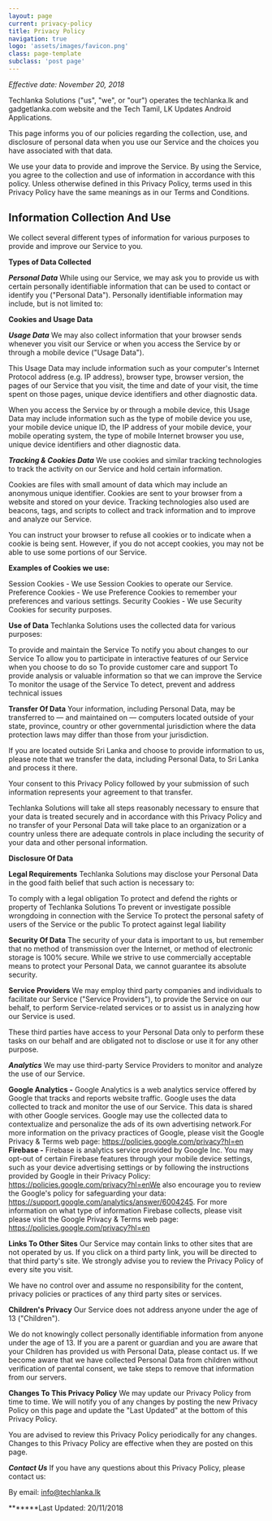 ```yaml
---
layout: page
current: privacy-policy
title: Privacy Policy
navigation: true
logo: 'assets/images/favicon.png'
class: page-template
subclass: 'post page'
---
```


*Effective date: November 20, 2018*

Techlanka Solutions ("us", "we", or "our") operates the techlanka.lk and gadgetlanka.com website and the Tech Tamil, LK Updates Android Applications.

This page informs you of our policies regarding the collection, use, and disclosure of personal data when you use our Service and the choices you have associated with that data.

We use your data to provide and improve the Service. By using the Service, you agree to the collection and use of information in accordance with this policy. Unless otherwise defined in this Privacy Policy, terms used in this Privacy Policy have the same meanings as in our Terms and Conditions.

<h2 id="informationcollectionanduse">Information Collection And Use</h2>
We collect several different types of information for various purposes to provide and improve our Service to you.

****Types of Data Collected****

*****Personal Data*****
While using our Service, we may ask you to provide us with certain personally identifiable information that can be used to contact or identify you ("Personal Data"). Personally identifiable information may include, but is not limited to:

****Cookies and Usage Data****

*****Usage Data*****
We may also collect information that your browser sends whenever you visit our Service or when you access the Service by or through a mobile device ("Usage Data").

This Usage Data may include information such as your computer's Internet Protocol address (e.g. IP address), browser type, browser version, the pages of our Service that you visit, the time and date of your visit, the time spent on those pages, unique device identifiers and other diagnostic data.

When you access the Service by or through a mobile device, this Usage Data may include information such as the type of mobile device you use, your mobile device unique ID, the IP address of your mobile device, your mobile operating system, the type of mobile Internet browser you use, unique device identifiers and other diagnostic data.

*****Tracking & Cookies Data*****
We use cookies and similar tracking technologies to track the activity on our Service and hold certain information.

Cookies are files with small amount of data which may include an anonymous unique identifier. Cookies are sent to your browser from a website and stored on your device. Tracking technologies also used are beacons, tags, and scripts to collect and track information and to improve and analyze our Service.

You can instruct your browser to refuse all cookies or to indicate when a cookie is being sent. However, if you do not accept cookies, you may not be able to use some portions of our Service.

******Examples of Cookies we use:******

Session Cookies - We use Session Cookies to operate our Service.
Preference Cookies - We use Preference Cookies to remember your preferences and various settings.
Security Cookies - We use Security Cookies for security purposes.

****Use of Data****
Techlanka Solutions uses the collected data for various purposes:

To provide and maintain the Service
To notify you about changes to our Service
To allow you to participate in interactive features of our Service when you choose to do so
To provide customer care and support
To provide analysis or valuable information so that we can improve the Service
To monitor the usage of the Service
To detect, prevent and address technical issues

****Transfer Of Data****
Your information, including Personal Data, may be transferred to — and maintained on — computers located outside of your state, province, country or other governmental jurisdiction where the data protection laws may differ than those from your jurisdiction.

If you are located outside Sri Lanka and choose to provide information to us, please note that we transfer the data, including Personal Data, to Sri Lanka and process it there.

Your consent to this Privacy Policy followed by your submission of such information represents your agreement to that transfer.

Techlanka Solutions will take all steps reasonably necessary to ensure that your data is treated securely and in accordance with this Privacy Policy and no transfer of your Personal Data will take place to an organization or a country unless there are adequate controls in place including the security of your data and other personal information.

****Disclosure Of Data****

******Legal Requirements******
Techlanka Solutions may disclose your Personal Data in the good faith belief that such action is necessary to:

To comply with a legal obligation
To protect and defend the rights or property of Techlanka Solutions
To prevent or investigate possible wrongdoing in connection with the Service
To protect the personal safety of users of the Service or the public
To protect against legal liability

****Security Of Data****
The security of your data is important to us, but remember that no method of transmission over the Internet, or method of electronic storage is 100% secure. While we strive to use commercially acceptable means to protect your Personal Data, we cannot guarantee its absolute security.

****Service Providers****
We may employ third party companies and individuals to facilitate our Service ("Service Providers"), to provide the Service on our behalf, to perform Service-related services or to assist us in analyzing how our Service is used.

These third parties have access to your Personal Data only to perform these tasks on our behalf and are obligated not to disclose or use it for any other purpose.

*****Analytics*****
We may use third-party Service Providers to monitor and analyze the use of our Service.

******Google Analytics -******
Google Analytics is a web analytics service offered by Google that tracks and reports website traffic. Google uses the data collected to track and monitor the use of our Service. This data is shared with other Google services. Google may use the collected data to contextualize and personalize the ads of its own advertising network.For more information on the privacy practices of Google, please visit the Google Privacy & Terms web page: https://policies.google.com/privacy?hl=en
******Firebase -****** 
Firebase is analytics service provided by Google Inc. You may opt-out of certain Firebase features through your mobile device settings, such as your device advertising settings or by following the instructions provided by Google in their Privacy Policy: https://policies.google.com/privacy?hl=enWe also encourage you to review the Google's policy for safeguarding your data: https://support.google.com/analytics/answer/6004245. For more information on what type of information Firebase collects, please visit please visit the Google Privacy & Terms web page: https://policies.google.com/privacy?hl=en


****Links To Other Sites****
Our Service may contain links to other sites that are not operated by us. If you click on a third party link, you will be directed to that third party's site. We strongly advise you to review the Privacy Policy of every site you visit.

We have no control over and assume no responsibility for the content, privacy policies or practices of any third party sites or services.


****Children's Privacy****
Our Service does not address anyone under the age of 13 ("Children").

We do not knowingly collect personally identifiable information from anyone under the age of 13. If you are a parent or guardian and you are aware that your Children has provided us with Personal Data, please contact us. If we become aware that we have collected Personal Data from children without verification of parental consent, we take steps to remove that information from our servers.


****Changes To This Privacy Policy****
We may update our Privacy Policy from time to time. We will notify you of any changes by posting the new Privacy Policy on this page and update the "Last Updated" at the bottom of this Privacy Policy.

You are advised to review this Privacy Policy periodically for any changes. Changes to this Privacy Policy are effective when they are posted on this page.

*****Contact Us*****
If you have any questions about this Privacy Policy, please contact us:

By email: info@techlanka.lk

*******Last Updated: 20/11/2018